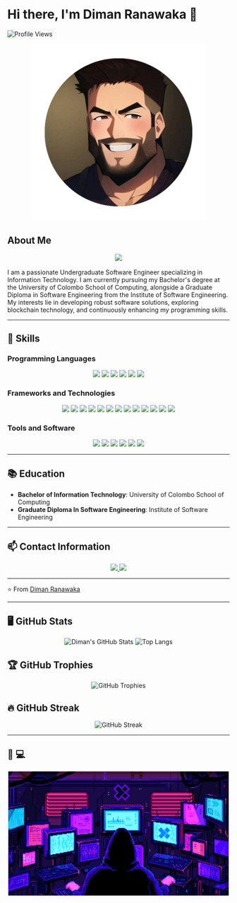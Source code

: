 # Hi there, I'm Diman Ranawaka 👋

![Profile Views](https://komarev.com/ghpvc/?username=DimanRanawaka&color=blueviolet&style=flat-square)

<div align="center">
  <img src="dreedx.png" alt="Software Engineering Cycle" width="400"/>
</div>

## About Me

<p align="center">
  <img src="https://img.shields.io/badge/Passionate%20Undergraduate%20Software%20Engineer-blueviolet?style=for-the-badge"/>
</p>

I am a passionate Undergraduate Software Engineer specializing in Information Technology. I am currently pursuing my Bachelor's degree at the University of Colombo School of Computing, alongside a Graduate Diploma in Software Engineering from the Institute of Software Engineering. My interests lie in developing robust software solutions, exploring blockchain technology, and continuously enhancing my programming skills.

---

## 🔧 Skills

### Programming Languages

<p align="center">
  <img src="https://img.shields.io/badge/Java-ED8B00?style=for-the-badge&logo=java&logoColor=white"/>
  <img src="https://img.shields.io/badge/JavaScript-F7DF1E?style=for-the-badge&logo=javascript&logoColor=black"/>
  <img src="https://img.shields.io/badge/Solidity-363636?style=for-the-badge&logo=solidity&logoColor=white"/>
  <img src="https://img.shields.io/badge/Rust-000000?style=for-the-badge&logo=rust&logoColor=white"/>
  <img src="https://img.shields.io/badge/Python-3776AB?style=for-the-badge&logo=python&logoColor=white"/>
  <img src="https://img.shields.io/badge/MySQL-4479A1?style=for-the-badge&logo=mysql&logoColor=white"/>
</p>

### Frameworks and Technologies

<p align="center">
  <img src="https://img.shields.io/badge/Spring-6DB33F?style=for-the-badge&logo=spring&logoColor=white"/>
  <img src="https://img.shields.io/badge/Spring_Boot-F2F4F9?style=for-the-badge&logo=spring-boot"/>
  <img src="https://img.shields.io/badge/JavaEE-007396?style=for-the-badge&logo=java&logoColor=white"/>
  <img src="https://img.shields.io/badge/Hibernate-59666C?style=for-the-badge&logo=hibernate"/>
  <img src="https://img.shields.io/badge/Ethereum-3C3C3D?style=for-the-badge&logo=ethereum"/>
  <img src="https://img.shields.io/badge/Truffle-3C3C3D?style=for-the-badge&logo=truffle"/>
  <img src="https://img.shields.io/badge/Hardhat-F2C811?style=for-the-badge&logo=hardhat"/>
  <img src="https://img.shields.io/badge/React-20232A?style=for-the-badge&logo=react&logoColor=61DAFB"/>
  <img src="https://img.shields.io/badge/React_Native-20232A?style=for-the-badge&logo=react&logoColor=61DAFB"/>
  <img src="https://img.shields.io/badge/Web3.js-F16822?style=for-the-badge&logo=web3.js"/>
  <img src="https://img.shields.io/badge/Node.js-339933?style=for-the-badge&logo=node.js&logoColor=white"/>
  <img src="https://img.shields.io/badge/Express.js-000000?style=for-the-badge&logo=express&logoColor=white"/>
  <img src="https://img.shields.io/badge/Git-F05032?style=for-the-badge&logo=git&logoColor=white"/>
</p>

### Tools and Software

<p align="center">
  <img src="https://img.shields.io/badge/Maven-C71A36?style=for-the-badge&logo=apache-maven&logoColor=white"/>
  <img src="https://img.shields.io/badge/Jenkins-D24939?style=for-the-badge&logo=jenkins&logoColor=white"/>
  <img src="https://img.shields.io/badge/Docker-2496ED?style=for-the-badge&logo=docker&logoColor=white"/>
  <img src="https://img.shields.io/badge/IntelliJ_IDEA-000000?style=for-the-badge&logo=intellij-idea&logoColor=white"/>
  <img src="https://img.shields.io/badge/Eclipse-2C2255?style=for-the-badge&logo=eclipse&logoColor=white"/>
  <img src="https://img.shields.io/badge/VS_Code-0078D4?style=for-the-badge&logo=visual-studio-code&logoColor=white"/>
</p>

---

## 📚 Education

- **Bachelor of Information Technology**: University of Colombo School of Computing
- **Graduate Diploma In Software Engineering**: Institute of Software Engineering

---

## 📫 Contact Information

<p align="center">
  <a href="mailto:dimanranawaka@gmail.com">
    <img src="https://img.shields.io/badge/Email-dimanranawaka@gmail.com-D14836?style=for-the-badge&logo=gmail&logoColor=white"/>
  </a>
  <a href="https://www.linkedin.com/in/diman-ranawaka-0810a61a2/">
    <img src="https://img.shields.io/badge/LinkedIn-0810a61a2-0A66C2?style=for-the-badge&logo=linkedin&logoColor=white"/>
  </a>
</p>

---

⭐️ From [Diman Ranawaka](https://github.com/DimanRanawaka)

---

## 🖥️ GitHub Stats

<div align="center">
  <img src="https://github-readme-stats.vercel.app/api?username=DimanRanawaka&show_icons=true&theme=radical" alt="Diman's GitHub Stats"/>
  <img src="https://github-readme-stats.vercel.app/api/top-langs/?username=DimanRanawaka&layout=compact&theme=radical" alt="Top Langs"/>
</div>

## 🏆 GitHub Trophies

<div align="center">
  <img src="https://github-profile-trophy.vercel.app/?username=DimanRanawaka&theme=radical" alt="GitHub Trophies"/>
</div>

## 🔥 GitHub Streak

<div align="center">
  <img src="https://github-readme-streak-stats.herokuapp.com/?user=DimanRanawaka&theme=radical" alt="GitHub Streak"/>
</div>

---

## 🚀 💻

<div align="center">
  <img src="R.gif" alt="Software Engineering Cycle" width="500"/>
</div>
